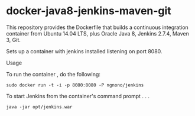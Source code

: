docker-java8-jenkins-maven-git
===================================

This repository provides the Dockerfile that builds a continuous integration container from Ubuntu 14.04 LTS, plus Oracle Java 8, Jenkins 2.7.4, Maven 3, Git.

Sets up a container with jenkins installed listening on port 8080.

Usage

To run the container , do the following:

    sudo docker run -t -i -p 8080:8080 -P ngnono/jenkins

To start Jenkins from the container's command prompt . . .

    java -jar opt/jenkins.war


